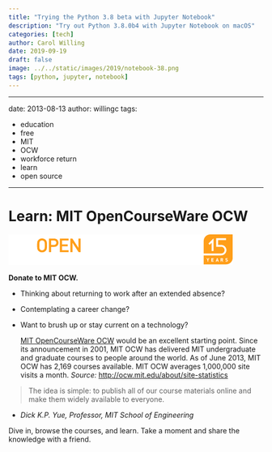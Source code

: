 ```yaml
---
title: "Trying the Python 3.8 beta with Jupyter Notebook"
description: "Try out Python 3.8.0b4 with Jupyter Notebook on macOS"
categories: [tech]
author: Carol Willing
date: 2019-09-19
draft: false
image: ../../static/images/2019/notebook-38.png
tags: [python, jupyter, notebook]
---
```

---
date: 2013-08-13
author: willingc
tags:
  - education
  - free
  - MIT
  - OCW
  - workforce return
  - learn
  - open source
---

# Learn: MIT OpenCourseWare OCW

![](../../static/images/images/ocw_mast.png)

**Donate to MIT OCW.**

- Thinking about returning to work after an extended absence?

- Contemplating a career change?

- Want to brush up or stay current on a technology?
  <!-- more -->
  [MIT OpenCourseWare OCW](http://ocw.mit.edu) would be an excellent starting
  point. Since its announcement in 2001, MIT OCW has delivered MIT undergraduate
  and graduate courses to people around the world. As of June 2013, MIT OCW has
  2,169 courses available. MIT OCW averages 1,000,000 site visits a month.
  _Source:_ <http://ocw.mit.edu/about/site-statistics>

> The idea is simple: to publish all of our course materials online and make
> them widely available to everyone.

- _Dick K.P. Yue, Professor, MIT School of Engineering_

Dive in, browse the courses, and learn. Take a moment and share the knowledge
with a friend.
